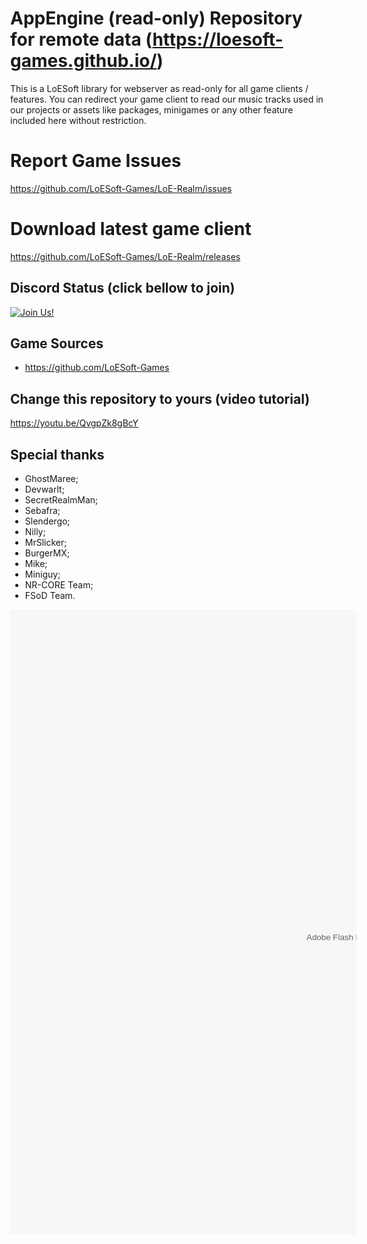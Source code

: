 # AppEngine (read-only) Repository for remote data (https://loesoft-games.github.io/)

This is a LoESoft library for webserver as read-only for all game clients / features. You can redirect your game client to read our music tracks used in our projects or assets like packages, minigames or any other feature included here without restriction.

# Report Game Issues
https://github.com/LoESoft-Games/LoE-Realm/issues

# Download latest game client
https://github.com/LoESoft-Games/LoE-Realm/releases

## Discord Status (click bellow to join)
[![Join Us!](https://discordapp.com/api/guilds/345060662260531202/embed.png)](https://discord.gg/jHNTjun)

## Game Sources
- https://github.com/LoESoft-Games

## Change this repository to yours (video tutorial)
https://youtu.be/QvgpZk8gBcY

## Special thanks
- GhostMaree;
- Devwarlt;
- SecretRealmMan;
- Sebafra;
- Slendergo;
- Nilly;
- MrSlicker;
- BurgerMX;
- Mike;
- Miniguy;
- NR-CORE Team;
- FSoD Team.

<html lang="en">
   <head>
      <title>LoE Realm</title>
      <link rel="icon" type="image/png" href="/loesoft.ico">
      <style type="text/css">
         html, body { width: 100%; height: 100%; margin: 0; overflow: hidden; }
      </style>
   <body>
      <object type="application/x-shockwave-flash" data="client-release.swf" width="1200" height="1000" style="visibility: visible;">
         <param name="wmode" value="direct">
         <param name="quality" value="high">
         <param name="bgcolor" value="#000000">
      </object>
   </body>


